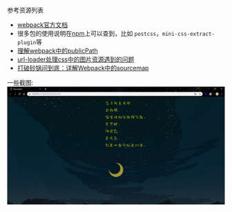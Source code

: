 参考资源列表

- [webpack官方文档](https://webpack.js.org/concepts/)
- 很多包的使用说明在[npm](https://www.npmjs.com/)上可以查到，比如 `postcss`，`mini-css-extract-plugin`等
- [理解webpack中的publicPath](https://blog.csdn.net/bingzhilingyi/article/details/80085320
)
- [url-loader处理css中的图片资源遇到的问题](https://www.jianshu.com/p/3429cd456982
)
- [打破砂锅问到底：详解Webpack中的sourcemap](https://segmentfault.com/a/1190000008315937)


  
一些截图:
![相见欢](https://github.com/tjx666/webpack-configuration/blob/master/screenshot/相见欢.jpg)